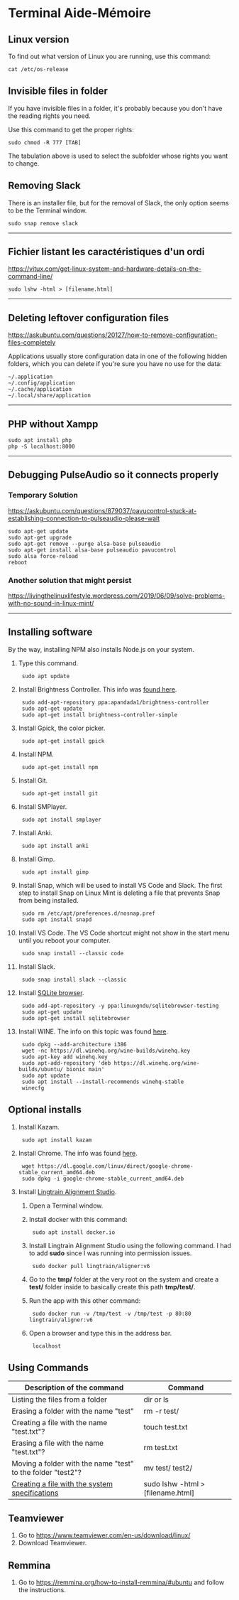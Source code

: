 # Terminal Aide-Mémoire

## Linux version

To find out what version of Linux you are running, use this command:

    cat /etc/os-release

## Invisible files in folder

If you have invisible files in a folder, it's probably because you don't have the reading rights you need.

Use this command to get the proper rights:

    sudo chmod -R 777 [TAB]

The tabulation above is used to select the subfolder whose rights you want to change.

## Removing Slack

There is an installer file, but for the removal of Slack, the only option seems to be the Terminal window.

	sudo snap remove slack

___

## Fichier listant les caractéristiques d'un ordi

https://vitux.com/get-linux-system-and-hardware-details-on-the-command-line/

    sudo lshw -html > [filename.html]

___

## Deleting leftover configuration files

https://askubuntu.com/questions/20127/how-to-remove-configuration-files-completely

Applications usually store configuration data in one of the following hidden folders, which you can delete if you're sure you have no use for the data:

    ~/.application
    ~/.config/application
    ~/.cache/application
    ~/.local/share/application

___

## PHP without Xampp

    sudo apt install php
    php -S localhost:8000
___

## Debugging PulseAudio so it connects properly

### Temporary Solution

https://askubuntu.com/questions/879037/pavucontrol-stuck-at-establishing-connection-to-pulseaudio-please-wait

    sudo apt-get update
    sudo apt-get upgrade
    sudo apt-get remove --purge alsa-base pulseaudio
    sudo apt-get install alsa-base pulseaudio pavucontrol
    sudo alsa force-reload
    reboot

### Another solution that might persist

https://livingthelinuxlifestyle.wordpress.com/2019/06/09/solve-problems-with-no-sound-in-linux-mint/

___

## Installing software

By the way, installing NPM also installs Node.js on your system.

1. Type this command.

        sudo apt update

1. Install Brightness Controller. This info was [found here](https://learnubuntumate.weebly.com/brightness-controller.html).

        sudo add-apt-repository ppa:apandada1/brightness-controller
        sudo apt-get update       
        sudo apt-get install brightness-controller-simple

1. Install Gpick, the color picker.

        sudo apt-get install gpick

1. Install NPM.

        sudo apt-get install npm

1. Install Git.

        sudo apt-get install git

1. Install SMPlayer.

        sudo apt install smplayer

1. Install Anki.

        sudo apt install anki

1. Install Gimp.

        sudo apt install gimp

1. Install Snap, which will be used to install VS Code and Slack. The first step to install Snap on Linux Mint is deleting a file that prevents Snap from being installed.

        sudo rm /etc/apt/preferences.d/nosnap.pref
        sudo apt install snapd

1. Install VS Code. The VS Code shortcut might not show in the start menu until you reboot your computer.

        sudo snap install --classic code

1. Install Slack.

        sudo snap install slack --classic

1. Install [SQLite browser](https://sqlitebrowser.org/dl/).

        sudo add-apt-repository -y ppa:linuxgndu/sqlitebrowser-testing
        sudo apt-get update
        sudo apt-get install sqlitebrowser

1. Install WINE. The info on this topic was found [here](https://www.linuxbabe.com/linux-mint/install-wine-linux-mint-19-1]).

        sudo dpkg --add-architecture i386
        wget -nc https://dl.winehq.org/wine-builds/winehq.key
        sudo apt-key add winehq.key
        sudo apt-add-repository 'deb https://dl.winehq.org/wine-builds/ubuntu/ bionic main'
        sudo apt update
        sudo apt install --install-recommends winehq-stable
        winecfg

## Optional installs

1. Install Kazam.

		sudo apt install kazam

1. Install Chrome. The info was found [here](https://itsfoss.com/install-chrome-ubuntu/#install-chrome-terminal).

        wget https://dl.google.com/linux/direct/google-chrome-stable_current_amd64.deb
        sudo dpkg -i google-chrome-stable_current_amd64.deb

1. Install [Lingtrain Alignment Studio](https://github.com/averkij/a-studio).

    1. Open a Terminal window.
	1. Install docker with this command:

			sudo apt install docker.io

	1. Install Lingtrain Alignment Studio using the following command. I had to add **sudo** since I was running into permission issues.

        	sudo docker pull lingtrain/aligner:v6

	1. Go to the **tmp/** folder at the very root on the system and create a **test/** folder inside to basically create this path **tmp/test/**.
	1. Run the app with this other command:

			sudo docker run -v /tmp/test -v /tmp/test -p 80:80 lingtrain/aligner:v6

	1. Open a browser and type this in the address bar.

			localhost

## Using Commands

| Description of the command       | Command     |
|--------------|-----------|
| Listing the files from a folder | dir or ls |
| Erasing a folder with the name "test" |  rm -r test/
| Creating a file with the name "test.txt"? |  touch test.txt |
| Erasing a file with the name "test.txt"? | rm test.txt |
| Moving a folder with the name "test" to the folder "test2"? | mv test/ test2/ |
| [Creating a file with the system specifications](https://vitux.com/get-linux-system-and-hardware-details-on-the-command-line/) | sudo lshw -html > [filename.html] |
    
## Teamviewer

1. Go to https://www.teamviewer.com/en-us/download/linux/
1. Download Teamviewer.

## Remmina

1. Go to https://remmina.org/how-to-install-remmina/#ubuntu and follow the instructions.
